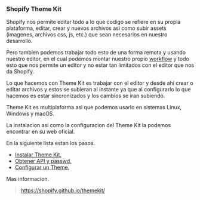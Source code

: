 ### Shopify Theme Kit

Shopify nos permite editar todo a lo que codigo se refiere en su propia plataforma, editar, crear y nuevos archivos asi como subir assets (imagenes, archivos css, js, etc.) que sean necesarios en nuestro desarrollo.

Pero tambien podemos trabajar todo esto de una forma remota y usando nuestro editor, en el cual podemos montar nuestro propio [workflow](https://github.com/more-shopify/shopify-workflow) y todo esto que nos permite un editor y no estar tan limitados con el editor que nos da Shopify.

Lo que hacemos con Theme Kit es trabajar con el editor y desde ahi crear o editar archivos y estos se subieran al instante ya que al configurarlo lo que hacemos es estar sincronizados y los cambios se iran subiendo.

Theme Kit es multiplaforma asi que podemos usarlo en sistemas Linux, Windows y macOS.

La instalacion asi como la configuracion del Theme Kit la podemos encontrar en su web oficial.

En la siguiente lista estan los pasos.

  * [Instalar Theme Kit.](https://shopify.github.io/themekit/#installation)
  * [Obtener API y passwd.](https://shopify.github.io/themekit/#get-api-access)
  * [Configurar un Theme.](https://shopify.github.io/themekit/#configure-an-existing-theme)

Mas informacion.
> https://shopify.github.io/themekit/